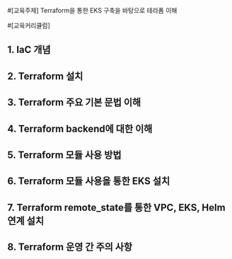 #[교육주제]	Terraform을 통한 EKS 구축을 바탕으로 테라폼 이해
	
#[교육커리큘럼]	
## 1. IaC 개념
## 2. Terraform 설치
## 3. Terraform 주요 기본 문법 이해
## 4. Terraform backend에 대한 이해
## 5. Terraform 모듈 사용 방법
## 6. Terraform 모듈 사용을 통한 EKS 설치
## 7. Terraform remote_state를 통한 VPC, EKS, Helm 연계 설치
## 8. Terraform 운영 간 주의 사항